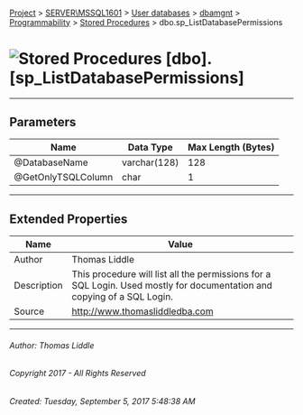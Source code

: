 #### 

[Project](../../../../../index.md) > [SERVER\\MSSQL1601](../../../../index.md) > [User databases](../../../index.md) > [dbamgnt](../../index.md) > [Programmability](../index.md) > [Stored Procedures](Stored_Procedures.md) > dbo.sp_ListDatabasePermissions

# ![Stored Procedures](../../../../../Images/StoredProcedure32.png) [dbo].[sp_ListDatabasePermissions]

---

## <a name="#parameters"></a>Parameters

| Name | Data Type | Max Length (Bytes) |
|---|---|---|
| @DatabaseName | varchar(128) | 128 |
| @GetOnlyTSQLColumn | char | 1 |


---

## <a name="#extendedproperties"></a>Extended Properties

| Name | Value |
|---|---|
| Author | Thomas Liddle |
| Description | This procedure will list all the permissions for a SQL Login.  Used mostly for documentation and copying of a SQL Login. |
| Source | http://www.thomasliddledba.com |


---

###### Author:  Thomas Liddle

###### Copyright 2017 - All Rights Reserved

###### Created: Tuesday, September 5, 2017 5:48:38 AM

